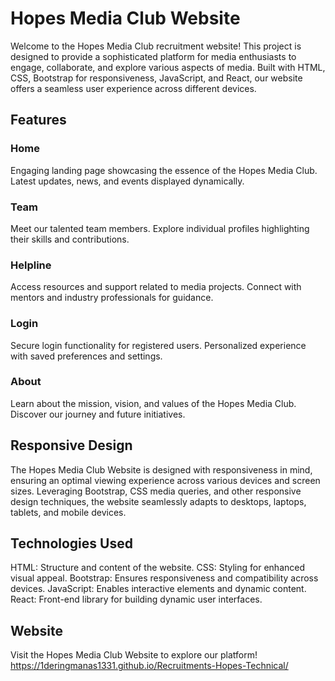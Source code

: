 # Hopes Media Club Website
Welcome to the Hopes Media Club recruitment website! This project is designed to provide a sophisticated platform for media enthusiasts to engage, collaborate, and explore various aspects of media. Built with HTML, CSS, Bootstrap for responsiveness, JavaScript, and React, our website offers a seamless user experience across different devices.

## Features
### Home
Engaging landing page showcasing the essence of the Hopes Media Club.
Latest updates, news, and events displayed dynamically.
### Team
Meet our talented team members.
Explore individual profiles highlighting their skills and contributions.
### Helpline
Access resources and support related to media projects.
Connect with mentors and industry professionals for guidance.
### Login
Secure login functionality for registered users.
Personalized experience with saved preferences and settings.
### About
Learn about the mission, vision, and values of the Hopes Media Club.
Discover our journey and future initiatives.

## Responsive Design
The Hopes Media Club Website is designed with responsiveness in mind, ensuring an optimal viewing experience across various devices and screen sizes. Leveraging Bootstrap, CSS media queries, and other responsive design techniques, the website seamlessly adapts to desktops, laptops, tablets, and mobile devices.

## Technologies Used
HTML: Structure and content of the website.
CSS: Styling for enhanced visual appeal.
Bootstrap: Ensures responsiveness and compatibility across devices.
JavaScript: Enables interactive elements and dynamic content.
React: Front-end library for building dynamic user interfaces.


## Website
Visit the Hopes Media Club Website to explore our platform!
<url>https://1deringmanas1331.github.io/Recruitments-Hopes-Technical/</url>
